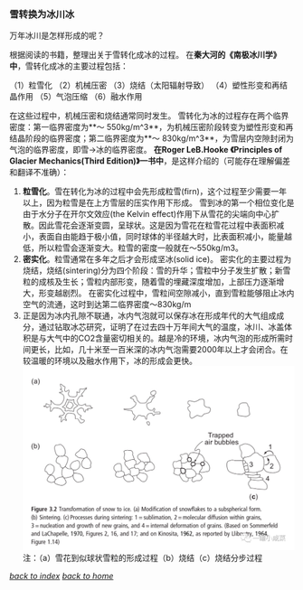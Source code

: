 ### 雪转换为冰川冰
万年冰川是怎样形成的呢？

根据阅读的书籍，整理出关于雪转化成冰的过程。
在**秦大河的《南极冰川学》中**，雪转化成冰的主要过程包括：

（1）粒雪化
（2）机械压密
（3）烧结（太阳辐射导致）
（4）塑性形变和再结晶作用
（5）气泡压缩
（6）融水作用

在这些过程中，机械压密和烧结通常同时发生。
雪转化为冰的过程存在两个临界密度：第一临界密度为**～ 550kg/m^3**，为机械压密阶段转变为塑性形变和再结晶阶段的临界密度；第二临界密度为**～ 830kg/m^3**，为雪层内空隙封闭为气泡的临界密度，即雪->冰的临界密度。
**在Roger LeB.Hooke 《Principles of Glacier Mechanics(Third Edition)》一书中**，是这样介绍的（可能存在理解偏差和翻译不准确）：
1. **粒雪化**。雪在转化为冰的过程中会先形成粒雪(firn)，这个过程至少需要一年以上，因为粒雪是在上方雪层的压实作用下形成。
雪到冰的第一个相位变化是由于水分子在开尔文效应(the Kelvin effect)作用下从雪花的尖端向中心扩散。因此雪花会逐渐变圆，呈球状。这是因为雪花在粒雪花过程中表面积减小，表面自由能趋于极小值，同时球体的半径越大时，比表面积减小，能量越低，所以粒雪会逐渐变大。粒雪的密度一般就在～550kg/m3。
2. **密实化**。粒雪通常在多年之后才会形成坚冰(solid ice)。
密实化的主要过程为烧结，烧结(sintering)分为四个阶段：雪的升华；雪粒中分子发生扩散；新雪粒的成核及生长；雪粒内部形变，随着雪的埋藏深度增加，上部压力逐渐增大，形变越剧烈。
在密实化过程中，雪粒间空隙减小，直到雪粒能够阻止冰内空气的流通，这时到达第二临界密度～830kg/m
3. 正是因为冰内孔隙不联通，冰内气泡就可以保存冰在形成年代的大气组成成分，通过钻取冰芯研究，证明了在过去四十万年间大气的温度，冰川、冰盖体积是与大气中的CO2含量密切相关的。越是冷的环境，冰内气泡的形成所需时间更长，比如，几十米至一百米深的冰内气泡需要2000年以上才会闭合。在较温暖的环境以及融水作用下，冰的形成会更快。
![](/assets/images/notebook/640.png)
注：（a）雪花到似球状雪粒的形成过程（b）烧结（c）烧结分步过程

[*back to index*](/notebook/index)
[*back to home*](https://fiiish-yu.github.io/)